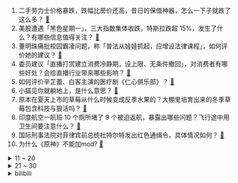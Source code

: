 1. 二手劳力士价格暴跌，跌幅比房价还高，昔日的保值神器，怎么一下子就跌了这么多？ [:link:](https://www.zhihu.com/question/14600416534)
2. 美股遭遇「黑色星期一」，三大指数集体收跌，特斯拉跌超 15%，发生了什么？有哪些信息值得关注？ [:link:](https://www.zhihu.com/question/14627553204)
3. 董明珠痛批校园霸凌问题，称「普法从娃娃抓起，应增设法律课程」，如何评价她的建议？ [:link:](https://www.zhihu.com/question/14524963029)
4. 委员建议「直播打赏建立消费冷静期，设上限、无条件撤回」，对消费者有哪些好处？会给直播行业带来哪些影响？ [:link:](https://www.zhihu.com/question/14576496369)
5. 如何评价辛芷蕾、白客主演的医疗剧《仁心俱乐部》？ [:link:](https://www.zhihu.com/question/13655603181)
6. 小猫见你就躺地上，是什么意思？ [:link:](https://www.zhihu.com/question/661716643)
7. 原本在夏天上市的草莓从什么时候变成反季水果的？大棚里培育出来的冬季草莓包含科技与狠活吗？ [:link:](https://www.zhihu.com/question/14041716054)
8. 印度航空一航班 10 个厕所堵了 9 个被迫返航，暴露出哪些问题？飞行途中用卫生间要注意什么？ [:link:](https://www.zhihu.com/question/14602893705)
9. 国际刑事法院对菲律宾前总统杜特尔特发出红色通缉令，具体情况如何？ [:link:](https://www.zhihu.com/question/14610718943)
10. 为什么《原神》不能加mod? [:link:](https://www.zhihu.com/question/545311984)
<details>
<summary>11 ~ 20</summary>

11. 为什么二战时期有医生提出士兵应该在进攻六个小时之前停止进食？ [:link:](https://www.zhihu.com/question/14483806094)
12. 政协委员倪闽景称人工智能能消灭「差生」，建议把手机还给孩子，怎样看待他的观点？ [:link:](https://www.zhihu.com/question/14575382730)
13. 韩国人大量买入中国股票，背后藏着什么信号？会带来哪些影响？ [:link:](https://www.zhihu.com/question/14511683460)
14. 如何看待横扫奥斯卡的奉俊昊，第一个新片《编号17》在全球（除韩国）票房遇冷扑街？ [:link:](https://www.zhihu.com/question/14525205470)
15. 女子工资 4600 每天花近百元通勤上班，怎样看待她的选择？你能接受通勤费占每月工资多少？ [:link:](https://www.zhihu.com/question/14567458972)
16. 体制内已经三十多岁了，还是没有提拔，还有坚持下去的必要吗？ [:link:](https://www.zhihu.com/question/10479922762)
17. 山姆是有专门的生产线吗？为什么都说山姆的东西好且别处买不到？ [:link:](https://www.zhihu.com/question/652678981)
18. 马克·卡尼将出任加拿大总理，他表示将保持对美国的报复性关税措施，新总理什么来头？对美加关系有哪些影响？ [:link:](https://www.zhihu.com/question/14542624232)
19. 个人所得税退税越多说明工资越高吗？ [:link:](https://www.zhihu.com/question/447357035)
20. 如何看待 小米 SU7 Ultra 试驾要求持有 C 级及以上驾照满两年？能有效减少交通事故的发生吗？ [:link:](https://www.zhihu.com/question/14288001905)
</details>
<details>
<summary>21 ~ 30</summary>

21. 王兴兴说国内学校里教的还是十几二十年前的东西，大学里的教材真得滞后这么多吗？ [:link:](https://www.zhihu.com/question/14377039651)
22. 00 后主播用 DeepSeek 直播 1 天卖出 3.3 亿元，具体是怎么回事？普通人如何抓住风口？ [:link:](https://www.zhihu.com/question/14586765731)
23. 为何看到幼儿园里的孩子那么听话，会莫名的心酸? [:link:](https://www.zhihu.com/question/7792636522)
24. 三亚试行住宿退订指南，非节假日 7 天前可全额退款，如何看待此事？其他地方会跟进吗？ [:link:](https://www.zhihu.com/question/14471315219)
25. 一天在固定时间运动两个小时健康？还是分散到每个小时我运动个十分钟来的健康呢？ [:link:](https://www.zhihu.com/question/12231497744)
26. 又是一年退伍季，你有哪些难忘的告别时刻？ [:link:](https://www.zhihu.com/question/14049189388)
27. 如何看待俄少将称俄军已在库尔斯克开始大规模反攻？ [:link:](https://www.zhihu.com/question/14498740265)
28. 明朝的卫所军户能不能参加科举？ [:link:](https://www.zhihu.com/question/408613538)
29. 家庭药箱需常备哪些药品和工具？ [:link:](https://www.zhihu.com/question/21407675)
30. RTX 5060 系列显卡即将发布，你对产品有哪些期待？ [:link:](https://www.zhihu.com/question/14425360123)
</details><details>
<summary>bilibili</summary>

</details>